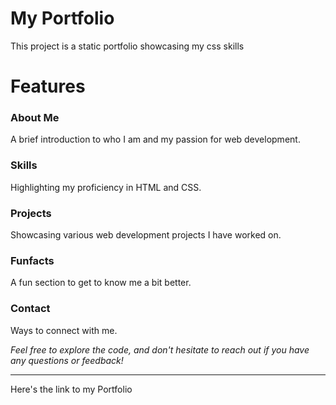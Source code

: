 # My Portfolio
This project is a static portfolio showcasing my css skills
# Features
<h3>About Me</h3>
<p>A brief introduction to who I am and my passion for web development.</p>
<h3>Skills</h3>
<p>Highlighting my proficiency in HTML and CSS.</p>
<h3>Projects</h3>
<p> Showcasing various web development projects I have worked on.</p>
<h3>Funfacts</h3>
<p>A fun section to get to know me a bit better.</p>
<h3>Contact</h3>
<p>Ways to connect with me.</p>
<em>
  Feel free to explore the code, and don't hesitate to reach out if you have any questions or feedback!
</em>
<br>
<hr>
Here's the link to my <a https://reebayk.github.io/my-static-portfolio/ " target="_blank">Portfolio</a>
